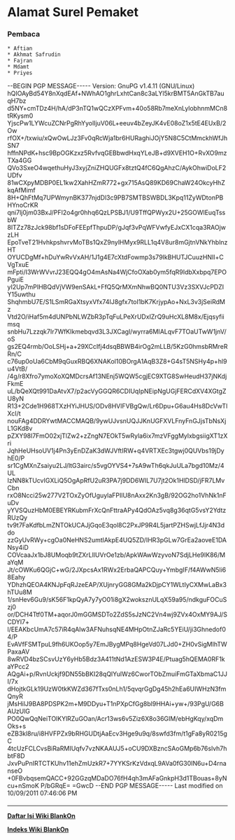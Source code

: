 # Alamat Surel Pemaket
### Pembaca
    * Aftian
    * Akhmat Safrudin
    * Fajran
    * Mdamt
    * Priyes
--BEGIN PGP MESSAGE-----
Version: GnuPG v1.4.11 (GNU/Linux)
hQIOAyBd54Y8nXqdEAf+NWhAO1ghrLxhtCan8c3aLYl5krBMT5AnGkTB7auqH7bz
d5NY+cmTDz4H/hA/dP3nTQ1wQCzXPFvm+40o58Rb7meXnLylobhnmMCn8tRKysm0
YjscPw1LYWcuZCNrPgRhYyolIjuV06L+eeuv4bZeyJK4vE08oZ1x5tE4EUxB/2Ow
rfOX+/txwiu/xQwOwLJz3Fv0qRcWja1br6HURaghiJOjY5N8C5CtMmckhWfJhSN7
hffnNPdK+hsc9BpOGKzxz5RvfvqGEBbwdHxqYLeJB+d9XVEH1O+RvXO9mzTXa4GG
QVo3SxeO4wqethuHyJ3xyjZniZHQUGFx8tztQ4fC6QgAhzC/AykOhwiDoLF2UDfv
81wCXpyMDBP0EL1kw2XahHZmR772+gx715AsQ89KD69ChaW24OkcyHhZkqAfMimf
8H+QhFtMq7UPWmynBK377njdDl3c9PB7SMTBSWBDL3Kpq11ZyWDtonPBHYnoCrKR
qni7lj0jm03BxJ/PFI2o4gr0hhq6QzLPSBJ1/U9TffQPWyx2U+25GOWlEuqTssbW
8lTZz78zJck98bf1sDFoFEEpfThpuDP/gJqf3vPqWFVwfyEJxCX1cqa3RAOjwzLH
EpoTveT21HvhkpshvrvMoTBs1QxZ9nylHMyx9RLL1q4V8ur8mGjtnVNkYhblnzHT
OYUCDgMf+hDuYwRvVxAH/1J1g4E7cXtdFowmp3s79IkBHUTJCuuzHNIl+CVgTxuE
mFpti/I3WrWVvrJ23EQQ4gO4mAsNa4WjCfoOXab0ym5fqR9IdbXxbpq7EPOPguiE
yI2Up7mPIHBQdVjVW9enSAkL+FfQ5QrMXmNhwBQ0NTU3Vz3SXVJcPDZIY15uwthu
ShqhmbU7E/S1LSmRGaXtsyxVfx74IJ8gfx7toI1bK7KrjypAo+NxL3v3jSeiRdMz
Vtd2O/iHaf5m4dUNPbNLWZbR3pTqFuLPeXrUDxIZrQ9uHcXL8M8x/Ejqsyfiimsq
snbHu7Lzzqk7Ir7WfKIkmebqvd3L3JXCagl/wyrra6MIALqvF7TOaUTwW1jnV/oS
gs2EQ4rmb/OoLSHj+a+29XCcIfj4dsqBBWB4irOg2mLLB/5KzG0hmsbRMreRRn/C
c76up0oUa6CbM9qGuxRBQ6XNAKol10BOrgA1AqB3Z8+G4sT5NSHy4p+hl9u4VtB/
/4g/r8Xfro7ymoXoXQMDcrsAf13NEnj5WQW5cgjEC9XTG8SwHeudH37jNKdjFkmE
uL/bQeXQt991DaAtvX7/p2acVyGGQR6CDIUqIpNEipNgUGjFERCdXV4XGtgZU8yN
R13+2Cde1H968TXzHYiJHUS/ODv8HVlFVBgQw/Lr6Dpu+G6au4Hs8DcVwTlXcI/t
nouFAg4DDRYwtMACCMAQB/9ywUJvsnUQJJKnUGFXVLFnyFnGJjsTbNsXjL1GKd8v
pZXY98l7FmO02xjTlZw2+zZngN7EOkT5wRyla6ix7mzVFggMylxbgsiigXT1zXri
JqhHeUHsoUV1j4Pn3yEnDZaK3dWJVftIRW+q4VRTXEc3tgwj0QUVbs19jDyhE0/P
sr1CgMXnZsaiyu2LJ/ltG3airc/s5vgOYVS4+7sA9wTh6qkJuULa7bgd10Mz/4UL
IzNN8kTUcvIGXLiQ5OgApRfU2uR3PA7j9DD6WIL7U7jt2Ok1HlDSD/jFR7LMvCbn
rxO8Ncci25w277V2TOxZyOfUguylaFPIlU8nAxx2Kn3gB/92OG2ho1VhNk1nFuDv
yYVSQuzHbM0EBEYRKubmFrXcQnFttraAPy4QdOAz5vq8g36qtG5vsY2YdtzRUzQy
tv9t7FaKdfbLmZNTOkUCAJjGqoE3qol8C2PxJP9R4L5jartPZHSwjLfJjr4N3ddo
zzGyUvRWy+cgOa0NeHNS2umtlAkpE4UQ5ZD/IHR3pGLw7GrEa2aoveE1DANsy4iD
COVcaaJx1bJ8UMoqb9tZXrLIlUVrOe1zb/ApkWAwWzyvoN7SdjLHe9IK86/MaYqM
Jt/cOWKu6QGjC+wG/2JXpcsAx1RWx2ErbaQAPCQuy+YmbgIF/f4AWwN5li68Eahy
YDhzhQEOA4KNJpFqRJzeEAP/XUjnryGG8GMa2kDjpCY1WLtIyCXMwLaBx3hTUu8M
1/snHev6Gu9/sK56F1kpQyA7y7yO01i8gX2woksznULqX59a95/ndkguFOCuSzj0
or/DCH4Ttf0TM+aqorJ0mGGMSDTo2ZdS5sJzNC2Vn4wj9ZVx4OxMY9AJ/SCDYI7+
l/EEAKbcUmA7c57iR4qAIw3AFNuhsqNE4MHpOtnZJaRc5YEiU/ji3Ghnedof04/P
EvAVfFSMTpuL9fh6UKOop5y7EmJBygMPq8HgeVd07LJd0+ZH0vSigMlhTWPaxaAV
8wRVD4bzSCsvUzY6yHb5Bdz3A411tNd1AzESW3P4E/Ptuag5hQEMA0RF1kaYPcc2
AQgAi+p/RvnUckjf9DN55bBKI28qQlYulWz6CworTObZmuiFmGTaXbmaC1JJI/7x
dHojtkGLk19UzW0tkKWZd367fTxs0nLh1/5qvqrGgDg45h2hEa6UIWHzN3fmQnyR
jMsHilJ9BA8PDSPK2m+M9DDyu+T1nPXpCfGg8bl9HHAi+yw+/93PgU/G6BAUzUlG
PO0QwQqNeiTOlKYlRZuGOan/Acr13ws6v5Ziz6X8o36GIM/ebHgKqy/xqDmOks+s
eZB3kl8ru/i8HVFPZx9bRHGUDtjAaEcv3Hge9u9q/8swfd3fm/t1gFa8yR0215gC
4tcUzFCLCvsBiRaRMIUqfv7vzNKAAUJ5+oCU9DXBzncSAoGMp6b76slvh7hbtF8D
JxvPuPnIRTCTKUhv11ehZmUzkR7+7YYKSrKzVdxqL9AVa0fG30IN6u+D4rnanseO
+0FBvbqsemQACC+92GGzqMDaDO76fH4qh3mAFaGnkpH3d1TBouas+8yNcu+nSmoK
P/bGRqE=
=GwcD
--END PGP MESSAGE-----
Last modified on 10/09/2011 07:46:06 PM
#### 
    
 
 
 
 
 
---
[**Daftar Isi Wiki BlankOn**](/wiki/DaftarIsi/index.html)
 
[**Indeks Wiki BlankOn**](/wiki/Indeks.html)
